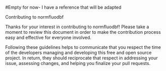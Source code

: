 #Empty for now- I have a reference that will be adapted

Contributing to normfluodbf

Thanks for your interest in contributing to normfluodbf! Please take a moment to review this document in order to make the contribution process easy and effective for everyone involved.

Following these guidelines helps to communicate that you respect the time of the developers managing and developing this free and open source project. In return, they should reciprocate that respect in addressing your issue, assessing changes, and helping you finalize your pull requests.
